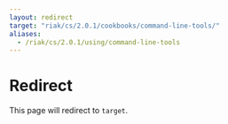 ```yaml
---
layout: redirect
target: "riak/cs/2.0.1/cookbooks/command-line-tools/"
aliases:
  - /riak/cs/2.0.1/using/command-line-tools
---
```


# Redirect

This page will redirect to `target`.
